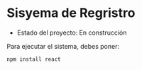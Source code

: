 <h1> Sisyema de Regristro </h1>

- Estado del proyecto: En construcción

Para ejecutar el sistema, debes poner:

```npm install react```

